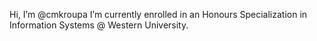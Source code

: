 Hi, I’m @cmkroupa
I’m currently enrolled in an Honours Specialization in Information Systems @ Western University.

<!---
cmkroupa/cmkroupa is a ✨ special ✨ repository because its `README.md` (this file) appears on your GitHub profile.
You can click the Preview link to take a look at your changes.
--->
